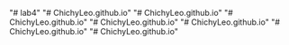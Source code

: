 "# lab4" 
"# ChichyLeo.github.io" 
"# ChichyLeo.github.io" 
"# ChichyLeo.github.io" 
"# ChichyLeo.github.io" 
"# ChichyLeo.github.io" 
"# ChichyLeo.github.io" 
"# ChichyLeo.github.io" 
